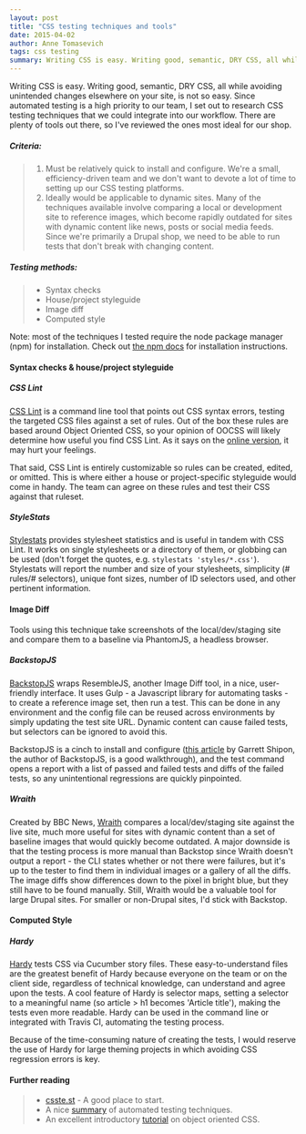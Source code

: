 ```yaml
---
layout: post
title: "CSS testing techniques and tools"
date: 2015-04-02
author: Anne Tomasevich
tags: css testing
summary: Writing CSS is easy. Writing good, semantic, DRY CSS, all while avoiding unintended changes elsewhere on your site, is not so easy. Since automated testing is a high priority to our team, I set out to research CSS testing techniques that we could integrate into our workflow.
---
```


Writing CSS is easy. Writing good, semantic, DRY CSS, all while avoiding unintended changes elsewhere on your site, is not so easy. Since automated testing is a high priority to our team, I set out to research CSS testing techniques that we could integrate into our workflow. There are plenty of tools out there, so I've reviewed the ones most ideal for our shop.

##### Criteria:

> 1. Must be relatively quick to install and configure. We're a small, efficiency-driven team and we don't want to devote a lot of time to setting up our CSS testing platforms.
> 3. Ideally would be applicable to dynamic sites. Many of the techniques available involve comparing a local or development site to reference images, which become rapidly outdated for sites with dynamic content like news, posts or social media feeds. Since we're primarily a Drupal shop, we need to be able to run tests that don't break with changing content.   

##### Testing methods:

> - Syntax checks    
> - House/project styleguide    
> - Image diff    
> - Computed style

Note: most of the techniques I tested require the node package manager (npm) for installation. Check out <a href="https://docs.npmjs.com/getting-started/installing-node">the npm docs</a> for installation instructions.


#### Syntax checks & house/project styleguide

##### CSS Lint 

<a href="https://github.com/CSSLint/csslint/wiki/Command-line-interface">CSS Lint</a> is a command line tool that points out CSS syntax errors, testing the targeted CSS files against a set of rules. Out of the box these rules are based around Object Oriented CSS, so your opinion of OOCSS will likely determine how useful you find CSS Lint. As it says on the <a href="http://csslint.net/">online version</a>, it may hurt your feelings.

That said, CSS Lint is entirely customizable so rules can be created, edited, or omitted. This is where either a house or project-specific styleguide would come in handy. The team can agree on these rules and test their CSS against that ruleset.

##### StyleStats 

<a href="https://github.com/t32k/stylestats">Stylestats</a> provides stylesheet statistics and is useful in tandem with CSS Lint. It works on single stylesheets or a directory of them, or globbing can be used (don't forget the quotes, e.g. `stylestats 'styles/*.css'`). Stylestats will report the number and size of your stylesheets, simplicity (# rules/# selectors), unique font sizes, number of ID selectors used, and other pertinent information.


#### Image Diff

Tools using this technique take screenshots of the local/dev/staging site and compare them to a baseline via PhantomJS, a headless browser.

##### BackstopJS

<a href="https://github.com/garris/BackstopJS">BackstopJS</a> wraps ResembleJS, another Image Diff tool, in a nice, user-friendly interface. It uses Gulp - a Javascript library for automating tasks - to create a reference image set, then run a test. This can be done in any environment and the config file can be reused across environments by simply updating the test site URL. Dynamic content can cause failed tests, but selectors can be ignored to avoid this.

BackstopJS is a cinch to install and configure (<a href="https://css-tricks.com/automating-css-regression-testing/">this article</a> by Garrett Shipon, the author of BackstopJS, is a good walkthrough), and the test command opens a report with a list of passed and failed tests and diffs of the failed tests, so any unintentional regressions are quickly pinpointed. 

##### Wraith

Created by BBC News, <a href="http://bbc-news.github.io/wraith/index.html">Wraith</a> compares a local/dev/staging site against the live site, much more useful for sites with dynamic content than a set of baseline images that would quickly become outdated. A major downside is that the testing process is more manual than Backstop since Wraith doesn't output a report - the CLI states whether or not there were failures, but it's up to the tester to find them in individual images or a gallery of all the diffs. The image diffs show differences down to the pixel in bright blue, but they still have to be found manually. Still, Wraith would be a valuable tool for large Drupal sites. For smaller or non-Drupal sites, I'd stick with Backstop.


#### Computed Style

##### Hardy 

<a href="http://hardy.io/">Hardy</a> tests CSS via Cucumber story files. These easy-to-understand files are the greatest benefit of Hardy because everyone on the team or on the client side, regardless of technical knowledge, can understand and agree upon the tests. A cool feature of Hardy is selector maps, setting a selector to a meaningful name (so article > h1 becomes 'Article title'), making the tests even more readable. Hardy can be used in the command line or integrated with Travis CI, automating the testing process.

Because of the time-consuming nature of creating the tests, I would reserve the use of Hardy for large theming projects in which avoiding CSS regression errors is key.


#### Further reading

>- <a href="http://csste.st/">csste.st</a> - A good place to start.
>- A nice <a href="https://css-tricks.com/automatic-css-testing/">summary</a> of automated testing techniques.
>- An excellent introductory <a href="http://code.tutsplus.com/tutorials/object-oriented-css-what-how-and-why--net-6986">tutorial</a> on object oriented CSS.

